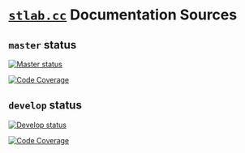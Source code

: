 # [`stlab.cc`](http://stlab.cc) Documentation Sources

## `master` status

[![Master status](https://travis-ci.org/stlab/stlab.github.io.svg?branch=master)](https://travis-ci.org/stlab/stlab.github.io)

[![Code Coverage](https://codecov.io/github/stlab/stlab.github.io/coverage.svg?branch=master)](https://codecov.io/gh/stlab/stlab.github.io/branch/master)

## `develop` status

[![Develop status](https://travis-ci.org/stlab/stlab.github.io.svg?branch=develop)](https://travis-ci.org/stlab/stlab.github.io)

[![Code Coverage](https://codecov.io/github/stlab/stlab.github.io/coverage.svg?branch=develop)](https://codecov.io/gh/stlab/stlab.github.io/branch/develop)

